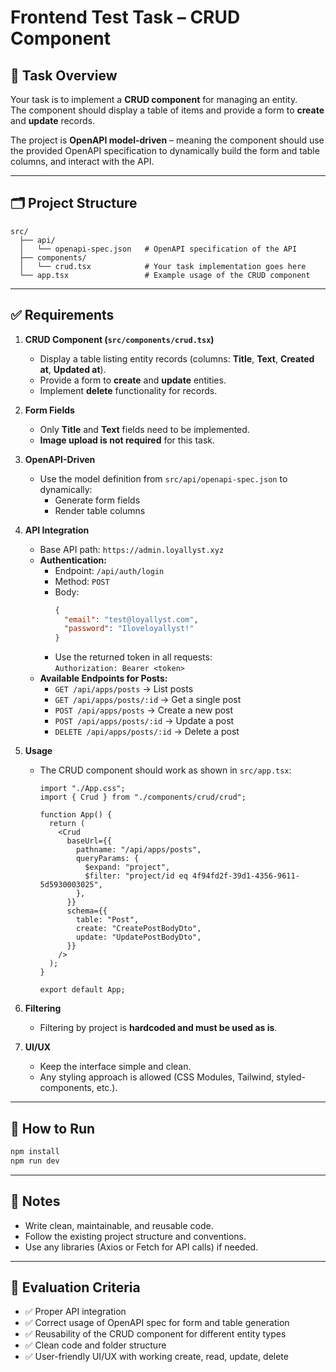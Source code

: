 # Frontend Test Task – CRUD Component

## 📌 Task Overview

Your task is to implement a **CRUD component** for managing an entity.  
The component should display a table of items and provide a form to **create** and **update** records.

The project is **OpenAPI model-driven** – meaning the component should use the provided OpenAPI specification to dynamically build the form and table columns, and interact with the API.

---

## 🗂 Project Structure

```
src/
  ├── api/
  │   └── openapi-spec.json   # OpenAPI specification of the API
  ├── components/
  │   └── crud.tsx            # Your task implementation goes here
  └── app.tsx                 # Example usage of the CRUD component
```

---

## ✅ Requirements

1. **CRUD Component (`src/components/crud.tsx`)**

   - Display a table listing entity records (columns: **Title**, **Text**, **Created at**, **Updated at**).
   - Provide a form to **create** and **update** entities.
   - Implement **delete** functionality for records.

2. **Form Fields**

   - Only **Title** and **Text** fields need to be implemented.
   - **Image upload is not required** for this task.

3. **OpenAPI-Driven**

   - Use the model definition from `src/api/openapi-spec.json` to dynamically:
     - Generate form fields
     - Render table columns

4. **API Integration**

   - Base API path: `https://admin.loyallyst.xyz`
   - **Authentication:**
     - Endpoint: `/api/auth/login`
     - Method: `POST`
     - Body:
       ```json
       {
         "email": "test@loyallyst.com",
         "password": "Iloveloyallyst!"
       }
       ```
     - Use the returned token in all requests:  
       `Authorization: Bearer <token>`
   - **Available Endpoints for Posts:**
     - `GET /api/apps/posts` → List posts
     - `GET /api/apps/posts/:id` → Get a single post
     - `POST /api/apps/posts` → Create a new post
     - `POST /api/apps/posts/:id` → Update a post
     - `DELETE /api/apps/posts/:id` → Delete a post

5. **Usage**

   - The CRUD component should work as shown in `src/app.tsx`:

     ```tsx
     import "./App.css";
     import { Crud } from "./components/crud/crud";

     function App() {
       return (
         <Crud
           baseUrl={{
             pathname: "/api/apps/posts",
             queryParams: {
               $expand: "project",
               $filter: "project/id eq 4f94fd2f-39d1-4356-9611-5d5930003025",
             },
           }}
           schema={{
             table: "Post",
             create: "CreatePostBodyDto",
             update: "UpdatePostBodyDto",
           }}
         />
       );
     }

     export default App;
     ```

6. **Filtering**

   - Filtering by project is **hardcoded and must be used as is**.

7. **UI/UX**
   - Keep the interface simple and clean.
   - Any styling approach is allowed (CSS Modules, Tailwind, styled-components, etc.).

---

## 🚀 How to Run

```bash
npm install
npm run dev
```

---

## 📖 Notes

- Write clean, maintainable, and reusable code.
- Follow the existing project structure and conventions.
- Use any libraries (Axios or Fetch for API calls) if needed.

---

## 📝 Evaluation Criteria

- ✅ Proper API integration
- ✅ Correct usage of OpenAPI spec for form and table generation
- ✅ Reusability of the CRUD component for different entity types
- ✅ Clean code and folder structure
- ✅ User-friendly UI/UX with working create, read, update, delete
